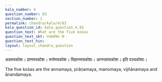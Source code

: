 ```yaml
---
kala_number: 4
question_number: 83
section_number: 1
permalink: chandra/kala/4/83
kala_question_id: kala_question_4.83
question_text: What are the five kośas
question_text_skt: पञ्चकोशाः के
question_text_hin: 
layout: layout_chandra_question
---
```


<!-- skt-start -->
अन्नमयकोशः। प्राणमयकोशः। मनोमयकोशः। विज्ञानमयकोशः। आनन्दमयकोशः। इति पञ्चकोशाः।
<!-- skt-end -->

<!-- eng-start -->
The five kośas are the annamaya, prāṇamaya, manomaya, vijñānamaya and ānandamaya.
<!-- eng-end -->
